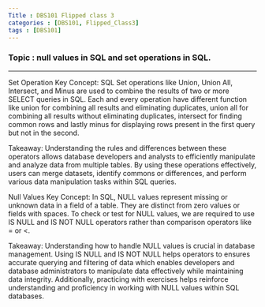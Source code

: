 ```yaml
---
Title : DBS101 Flipped class 3 
categories : [DBS101, Flipped_Class3]
tags : [DBS101]
---
```


### Topic : null values in SQL and set operations in SQL.
----

Set Operation
Key Concept: SQL Set operations like Union, Union All, Intersect, and Minus are used to combine the results of two or more SELECT queries in SQL. Each and every operation have different function like union for combining all results and eliminating duplicates, union all for combining all results without eliminating duplicates, intersect for finding common rows and lastly minus for displaying rows present in the first query but not in the second.

Takeaway: Understanding the rules and differences between these operators allows database developers and analysts to efficiently manipulate and analyze data from multiple tables. By using these operations effectively, users can merge datasets, identify commons or differences, and perform various data manipulation tasks within SQL queries.

Null Values
Key Concept: In SQL, NULL values represent missing or unknown data in a field of a table. They are distinct from zero values or fields with spaces. To check or test for NULL values, we are required to use IS NULL and IS NOT NULL operators rather than comparison operators like = or <.

Takeaway: Understanding how to handle NULL values is crucial in database management. Using IS NULL and IS NOT NULL helps operators to ensures accurate querying and filtering of data which enables developers and database administrators to manipulate data effectively while maintaining data integrity. Additionally, practicing with exercises helps reinforce understanding and proficiency in working with NULL values within SQL databases.


